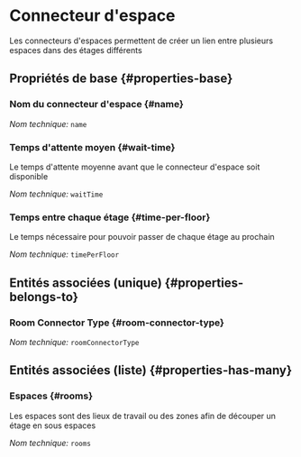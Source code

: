 # Connecteur d'espace
<!--- THIS FILE IS GENERATED PLEASE DO NOT EDIT IT DIRECTLY --->

Les connecteurs d'espaces permettent de créer un lien entre plusieurs espaces dans des étages différents

<OH code="roomConnector"/>


## Propriétés de base {#properties-base}

### Nom du connecteur d'espace {#name}



*Nom technique:* ```name```
<PH code="roomConnector:name"/>

### Temps d'attente moyen {#wait-time}

Le temps d'attente moyenne avant que le connecteur d'espace soit disponible

*Nom technique:* ```waitTime```
<PH code="roomConnector:waitTime"/>

### Temps entre chaque étage {#time-per-floor}

Le temps nécessaire pour pouvoir passer de chaque étage au prochain

*Nom technique:* ```timePerFloor```
<PH code="roomConnector:timePerFloor"/>


## Entités associées (unique) {#properties-belongs-to}

###  Room Connector Type {#room-connector-type}



*Nom technique:* ```roomConnectorType```
<PH code="roomConnector:roomConnectorType"/>


## Entités associées (liste) {#properties-has-many}

### Espaces {#rooms}

Les espaces sont des lieux de travail ou des zones afin de découper un étage en sous espaces

*Nom technique:* ```rooms```
<PH code="roomConnector:rooms"/>




